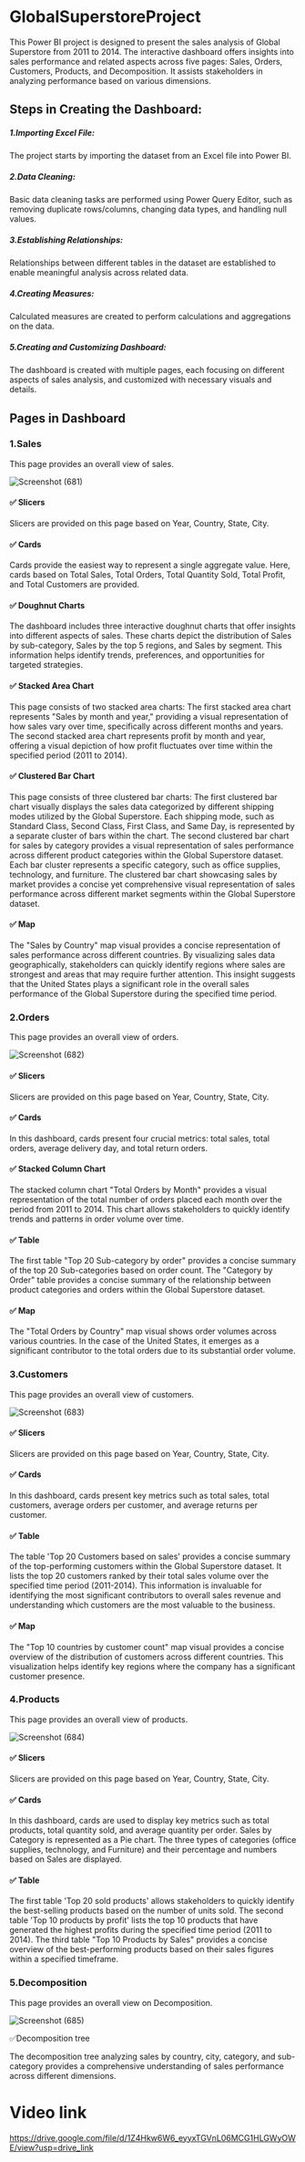 # GlobalSuperstoreProject
This Power BI project is designed to present the sales analysis of Global Superstore from 2011 to 2014. The interactive dashboard offers insights into sales performance and related aspects across five pages: Sales, Orders, Customers, Products, and Decomposition. It assists stakeholders in analyzing performance based on various dimensions.

## Steps in Creating the Dashboard:
##### 1.Importing Excel File: 
The project starts by importing the dataset from an Excel file into Power BI.

##### 2.Data Cleaning:
Basic data cleaning tasks are performed using Power Query Editor, such as removing duplicate rows/columns, changing data types, and handling null values.

##### 3.Establishing Relationships:
Relationships between different tables in the dataset are established to enable meaningful analysis across related data.

##### 4.Creating Measures: 
Calculated measures are created to perform calculations and aggregations on the data.

##### 5.Creating and Customizing Dashboard:
The dashboard is created with multiple pages, each focusing on different aspects of sales analysis, and customized with necessary visuals and details.

## Pages in Dashboard
### 1.Sales
This page provides an overall view of sales.


![Screenshot (681)](https://github.com/archanakk010/GlobalSuperstoreProject/assets/132830280/8a1a58ac-d30c-4542-9a80-cc800bdb7699)

#### ✅ Slicers

Slicers are provided on this page based on Year, Country, State, City.


#### ✅ Cards

Cards provide the easiest way to represent a single aggregate value. Here, cards based on Total Sales, Total Orders, Total Quantity Sold, Total Profit, and Total Customers are provided.


#### ✅ Doughnut Charts

The dashboard includes three interactive doughnut charts that offer insights into different aspects of sales. These charts depict the distribution of Sales by sub-category, Sales by the top 5 regions, and Sales by segment. This information helps identify trends, preferences, and opportunities for targeted strategies.


#### ✅ Stacked Area Chart

This page consists of two stacked area charts:
The first stacked area chart represents "Sales by month and year," providing a visual representation of how sales vary over time, specifically across different months and years.
The second stacked area chart represents profit by month and year, offering a visual depiction of how profit fluctuates over time within the specified period (2011 to 2014).


#### ✅ Clustered Bar Chart

This page consists of three clustered bar charts:
The first clustered bar chart visually displays the sales data categorized by different shipping modes utilized by the Global Superstore. Each shipping mode, such as Standard Class, Second Class, First Class, and Same Day, is represented by a separate cluster of bars within the chart.
The second clustered bar chart for sales by category provides a visual representation of sales performance across different product categories within the Global Superstore dataset. Each bar cluster represents a specific category, such as office supplies, technology, and furniture.
The clustered bar chart showcasing sales by market provides a concise yet comprehensive visual representation of sales performance across different market segments within the Global Superstore dataset.


#### ✅ Map

The "Sales by Country" map visual provides a concise representation of sales performance across different countries. By visualizing sales data geographically, stakeholders can quickly identify regions where sales are strongest and areas that may require further attention. This insight suggests that the United States plays a significant role in the overall sales performance of the Global Superstore during the specified time period.

### 2.Orders
This page provides an overall view of orders.


![Screenshot (682)](https://github.com/archanakk010/GlobalSuperstoreProject/assets/132830280/a80a18cd-799e-4386-b3c4-79c11df05f75)


#### ✅ Slicers

Slicers are provided on this page based on Year, Country, State, City.


#### ✅ Cards

In this dashboard, cards present four crucial metrics: total sales, total orders, average delivery day, and total return orders.


#### ✅ Stacked Column Chart

The stacked column chart "Total Orders by Month" provides a visual representation of the total number of orders placed each month over the period from 2011 to 2014. This chart allows stakeholders to quickly identify trends and patterns in order volume over time.


#### ✅ Table

The first table "Top 20 Sub-category by order" provides a concise summary of the top 20 Sub-categories based on order count.
The "Category by Order" table provides a concise summary of the relationship between product categories and orders within the Global Superstore dataset.


####  ✅ Map

The "Total Orders by Country" map visual shows order volumes across various countries. In the case of the United States, it emerges as a significant contributor to the total orders due to its substantial order volume.

### 3.Customers
This page provides an overall view of customers.


![Screenshot (683)](https://github.com/archanakk010/GlobalSuperstoreProject/assets/132830280/a4c7c70a-9366-44cf-b592-dc1b85ebe8d1)

#### ✅ Slicers

Slicers are provided on this page based on Year, Country, State, City.


#### ✅ Cards

In this dashboard, cards present key metrics such as total sales, total customers, average orders per customer, and average returns per customer.


#### ✅ Table

The table 'Top 20 Customers based on sales' provides a concise summary of the top-performing customers within the Global Superstore dataset. It lists the top 20 customers ranked by their total sales volume over the specified time period (2011-2014). This information is invaluable for identifying the most significant contributors to overall sales revenue and understanding which customers are the most valuable to the business.


#### ✅ Map

The "Top 10 countries by customer count" map visual provides a concise overview of the distribution of customers across different countries. This visualization helps identify key regions where the company has a significant customer presence.


### 4.Products
This page provides an overall view of products.


![Screenshot (684)](https://github.com/archanakk010/GlobalSuperstoreProject/assets/132830280/6409bf2b-5746-465e-9c88-a6da3e442f71)

#### ✅ Slicers

Slicers are provided on this page based on Year, Country, State, City.

#### ✅ Cards

In this dashboard, cards are used to display key metrics such as total products, total quantity sold, and average quantity per order. Sales by Category is represented as a Pie chart. The three types of categories (office supplies, technology, and Furniture) and their percentage and numbers based on Sales are displayed.


#### ✅ Table

The first table 'Top 20 sold products' allows stakeholders to quickly identify the best-selling products based on the number of units sold.
The second table 'Top 10 products by profit' lists the top 10 products that have generated the highest profits during the specified time period (2011 to 2014).
The third table "Top 10 Products by Sales" provides a concise overview of the best-performing products based on their sales figures within a specified timeframe.

### 5.Decomposition
This page provides an overall view on  Decomposition.

![Screenshot (685)](https://github.com/archanakk010/GlobalSuperstoreProject/assets/132830280/4b4c561f-c66a-45fb-b581-3d50dfa9f87c)


✅Decomposition tree

The decomposition tree analyzing sales by country, city, category, and sub-category provides a comprehensive understanding of sales performance across different dimensions.
# Video link 
https://drive.google.com/file/d/1Z4Hkw6W6_eyyxTGVnL06MCG1HLGWyOWE/view?usp=drive_link
